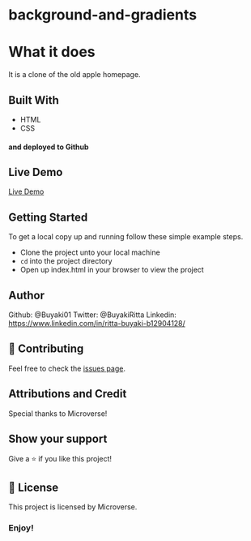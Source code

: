 # background-and-gradients

# What it does
It is a clone of the old apple homepage.

## Built With
- HTML
- CSS
#### and deployed to Github

## Live Demo

[Live Demo](https://raw.githack.com/Buyaki01/background-and-gradients/featured-branch/index.html)

## Getting Started

To get a local copy up and running follow these simple example steps.
- Clone the project unto your local machine
- `cd` into the project directory
- Open up index.html in your browser to view the project

## Author
Github: @Buyaki01
Twitter: @BuyakiRitta
Linkedin: https://www.linkedin.com/in/ritta-buyaki-b12904128/

## 🤝 Contributing

Feel free to check the [issues page](https://github.com/Buyaki01/background-and-gradients/issues).

## Attributions and Credit
Special thanks to Microverse!

## Show your support

Give a ⭐️ if you like this project!

## 📝 License

This project is licensed by Microverse.

### Enjoy!